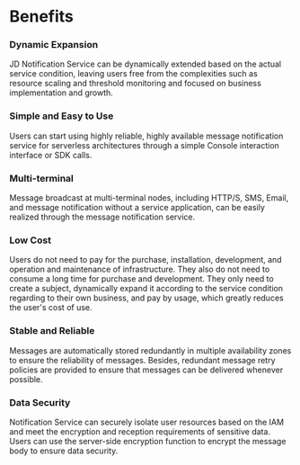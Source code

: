 # Benefits

### Dynamic Expansion

JD Notification Service can be dynamically extended based on the actual service condition, leaving users free from the complexities such as resource scaling and threshold monitoring and focused on business implementation and growth.

### Simple and Easy to Use

Users can start using highly reliable, highly available message notification service for serverless architectures through a simple Console interaction interface or SDK calls.

### Multi-terminal

Message broadcast at multi-terminal nodes, including HTTP/S, SMS, Email, and message notification without a service application, can be easily realized through the message notification service.

### Low Cost

Users do not need to pay for the purchase, installation, development, and operation and maintenance of infrastructure. They also do not need to consume a long time for purchase and development. They only need to create a subject, dynamically expand it according to the service condition regarding to their own business, and pay by usage, which greatly reduces the user's cost of use.

### Stable and Reliable

Messages are automatically stored redundantly in multiple availability zones to ensure the reliability of messages. Besides, redundant message retry policies are provided to ensure that messages can be delivered whenever possible.

### Data Security

Notification Service can securely isolate user resources based on the IAM and meet the encryption and reception requirements of sensitive data. Users can use the server-side encryption function to encrypt the message body to ensure data security.
